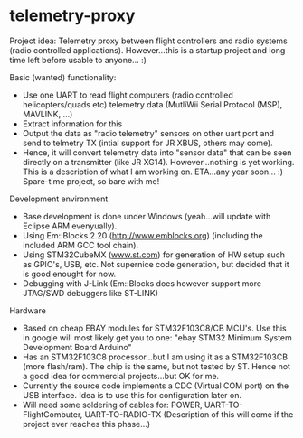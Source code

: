 # telemetry-proxy
Project idea: Telemetry proxy between flight controllers and radio systems (radio controlled applications). However...this is a startup project and long time left before usable to anyone... :)

Basic (wanted) functionality:
- Use one UART to read flight computers (radio controlled helicopters/quads etc) telemetry data (MutliWii Serial Protocol (MSP), MAVLINK, ...)
- Extract information for this
- Output the data as "radio telemetry" sensors on other uart port and send to telmetry TX (intial support for JR XBUS, others may come).
- Hence, it will convert telemetry data into "sensor data" that can be seen directly on a transmitter (like JR XG14).
However...nothing is yet working. This is a description of what I am working on. ETA...any year soon... :) Spare-time project, so bare with me!

Development environment
- Base development is done under Windows (yeah...will update with Eclipse ARM evenyually).
- Using Em::Blocks 2.20 (http://www.emblocks.org) (including the included ARM GCC tool chain).
- Using STM32CubeMX (www.st.com) for generation of HW setup such as GPIO's, USB, etc. Not supernice code generation, but decided that it is good enought for now.
- Debugging with J-Link (Em::Blocks does however support more JTAG/SWD debuggers like ST-LINK)

Hardware
- Based on cheap EBAY modules for STM32F103C8/CB MCU's. Use this in google will most likely get you to one: "ebay STM32 Minimum System Development Board Arduino"
- Has an STM32F103C8 processor...but I am using it as a STM32F103CB (more flash/ram). The chip is the same, but not tested by ST. Hence not a good idea for commercial projects...but OK for me.
- Currently the source code implements a CDC (Virtual COM port) on the USB interface. Idea is to use this for configuration later on.
- Will need some soldering of cables for: POWER, UART-TO-FlightCombuter, UART-TO-RADIO-TX (Description of this will come if the project ever reaches this phase...)


